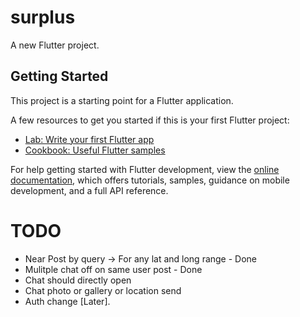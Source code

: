 # surplus

A new Flutter project.

## Getting Started

This project is a starting point for a Flutter application.

A few resources to get you started if this is your first Flutter project:

- [Lab: Write your first Flutter app](https://docs.flutter.dev/get-started/codelab)
- [Cookbook: Useful Flutter samples](https://docs.flutter.dev/cookbook)

For help getting started with Flutter development, view the
[online documentation](https://docs.flutter.dev/), which offers tutorials,
samples, guidance on mobile development, and a full API reference.


# TODO
 - Near Post by query -> For any lat and long range  - Done
 - Mulitple chat off on same user post - Done
 - Chat should directly open
 - Chat photo or gallery or location send 
 - Auth change [Later].
